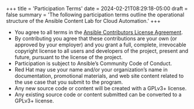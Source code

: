 +++
title = 'Participation Terms'
date = 2024-02-21T08:29:18-05:00
draft = false
summary = 'The following participation terms outline the operational structure of the Ansible Content Lab for Cloud Automation.'
+++

* You agree to all terms in the [Ansible Contributors License Agreement][license_agreement].
* By contributing you agree that these contributions are your own (or approved by your employer) and you grant a full, complete, irrevocable copyright license to all users and developers of the project, present and future, pursuant to the license of the project.
* Participation is subject to Ansible’s Community Code of Conduct.
* Red Hat may use your name and/or your organization’s name in documentation, promotional materials, and web site content related to the use case that you submit to the program.
* Any new source code or content will be created with a GPLv3+ license.
* Any existing source code or content submitted can be converted to a GPLv3+ license.

[license_agreement]: https://docs.ansible.com/ansible/latest/community/contributor_license_agreement.html